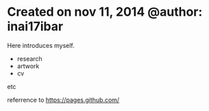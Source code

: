Created on nov 11, 2014
@author: inai17ibar
==========

Here introduces myself.

* research
* artwork
* cv

etc

referrence to https://pages.github.com/
